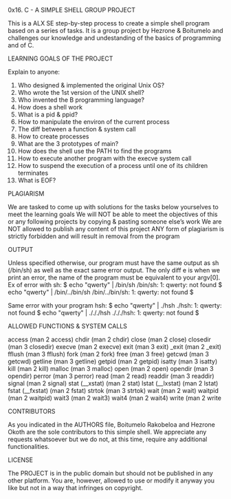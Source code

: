 0x16. C - A SIMPLE SHELL GROUP PROJECT

This is a ALX SE step-by-step process to create a simple shell program based on a series of tasks.
It is a group project by Hezrone & Boitumelo and challenges our knowledge and undestanding of the basics of programming and of C.

LEARNING GOALS OF THE PROJECT

Explain to anyone:
1. Who designed & implemented the original Unix OS?
2. Who wrote the 1st version of the UNIX shell?
3. Who invented the B programming language?
4. How does a shell work
5. What is a pid & ppid?
6. How to manipulate the environ of the current process
7. The diff between a function & system call
8. How to create processes
9. What are the 3 prototypes of main?
10. How does the shell use the PATH to find the programs
11. How to execute another program with the execve system call
12. How to suspend the execution of a process until one of its children terminates
13. What is EOF?

PLAGIARISM

We are tasked to come up with solutions for the tasks below yourselves to meet the learning goals
We will NOT be able to meet the objectives of this or any following projects by copying & pasting someone else’s work
We are NOT allowed to publish any content of this project
ANY form of plagiarism is strictly forbidden and will result in removal from the program

OUTPUT

Unless specified otherwise, our program must have the same output as sh (/bin/sh) as well as the exact same error output. The only diff e is when we print an error, the name of the program must be equivalent to your argv[0].
Ex of error with sh:
$ echo "qwerty" | /bin/sh
/bin/sh: 1: qwerty: not found
$ echo "qwerty" | /bin/../bin/sh
/bin/../bin/sh: 1: qwerty: not found
$

Same error with your program hsh:
$ echo "qwerty" | ./hsh
./hsh: 1: qwerty: not found
$ echo "qwerty" | ./././hsh
./././hsh: 1: qwerty: not found
$

ALLOWED FUNCTIONS & SYSTEM CALLS

access (man 2 access)
chdir (man 2 chdir)
close (man 2 close)
closedir (man 3 closedir)
execve (man 2 execve)
exit (man 3 exit)
_exit (man 2 _exit)
fflush (man 3 fflush)
fork (man 2 fork)
free (man 3 free)
getcwd (man 3 getcwd)
getline (man 3 getline)
getpid (man 2 getpid)
isatty (man 3 isatty)
kill (man 2 kill)
malloc (man 3 malloc)
open (man 2 open)
opendir (man 3 opendir)
perror (man 3 perror)
read (man 2 read)
readdir (man 3 readdir)
signal (man 2 signal)
stat (__xstat) (man 2 stat)
lstat (__lxstat) (man 2 lstat)
fstat (__fxstat) (man 2 fstat)
strtok (man 3 strtok)
wait (man 2 wait)
waitpid (man 2 waitpid)
wait3 (man 2 wait3)
wait4 (man 2 wait4)
write (man 2 write

CONTRIBUTORS

As you indicated in the AUTHORS file, Boitumelo Rakobeloa and Hezrone Okoth are the sole contributors to this simple shell. We appreciate any requests whatsoever but we do not, at this time, require any additional functionalities.

LICENSE

The PROJECT is in the public domain but should not be published in any other platform. You are, however, allowed to use or modify it anyway you like but not in a way that infringes on copyright.
